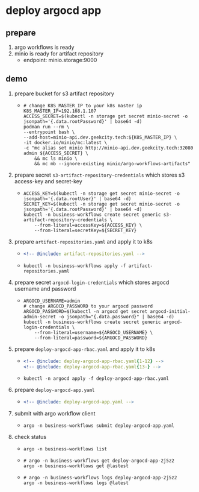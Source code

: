 # deploy argocd app

## prepare

1. argo workflows is ready
2. minio is ready for artifact repository
    * endpoint: minio.storage:9000

## demo

1. prepare bucket for s3 artifact repository
    * ```shell
      # change K8S_MASTER_IP to your k8s master ip
      K8S_MASTER_IP=192.168.1.107
      ACCESS_SECRET=$(kubectl -n storage get secret minio-secret -o jsonpath='{.data.rootPassword}' | base64 -d)
      podman run --rm \
      --entrypoint bash \
      --add-host=minio-api.dev.geekcity.tech:${K8S_MASTER_IP} \
      -it docker.io/minio/mc:latest \
      -c "mc alias set minio http://minio-api.dev.geekcity.tech:32080 admin ${ACCESS_SECRET} \
          && mc ls minio \
          && mc mb --ignore-existing minio/argo-workflows-artifacts"
      ```
2. prepare secret `s3-artifact-repository-credentials` which stores s3 access-key and secret-key
    * ```shell
      ACCESS_KEY=$(kubectl -n storage get secret minio-secret -o jsonpath='{.data.rootUser}' | base64 -d)
      SECRET_KEY=$(kubectl -n storage get secret minio-secret -o jsonpath='{.data.rootPassword}' | base64 -d)
      kubectl -n business-workflows create secret generic s3-artifact-repository-credentials \
          --from-literal=accessKey=${ACCESS_KEY} \
          --from-literal=secretKey=${SECRET_KEY}
      ```
3. prepare `artifact-repositories.yaml` and apply it to k8s
    * ```yaml
      <!-- @include: artifact-repositories.yaml -->
      ```
    * ```shell
      kubectl -n business-workflows apply -f artifact-repositories.yaml
      ```
4. prepare secret `argocd-login-credentials` which stores argocd username and password
    * ```shell
      ARGOCD_USERNAME=admin
      # change ARGOCD_PASSWORD to your argocd password
      ARGOCD_PASSWORD=$(kubectl -n argocd get secret argocd-initial-admin-secret -o jsonpath="{.data.password}" | base64 -d)
      kubectl -n business-workflows create secret generic argocd-login-credentials \
          --from-literal=username=${ARGOCD_USERNAME} \
          --from-literal=password=${ARGOCD_PASSWORD}
      ```
5. prepare `deploy-argocd-app-rbac.yaml` and apply it to k8s
    <!-- may be a bug: cannot import the whole file of deploy-argocd-app-rbac.yaml -->
    * ```yaml
      <!-- @include: deploy-argocd-app-rbac.yaml{1-12} -->
      <!-- @include: deploy-argocd-app-rbac.yaml{13-} -->
      ```
    * ```shell
      kubectl -n argocd apply -f deploy-argocd-app-rbac.yaml
      ```
6. prepare `deploy-argocd-app.yaml`
    * ```yaml
      <!-- @include: deploy-argocd-app.yaml -->
      ```
7. submit with argo workflow client
    * ```shell
      argo -n business-workflows submit deploy-argocd-app.yaml
      ```
8. check status
    * ```shell
      argo -n business-workflows list
      ```
    * ```shell
      # argo -n business-workflows get deploy-argocd-app-2j5z2
      argo -n business-workflows get @lastest
      ```
    * ```shell
      # argo -n business-workflows logs deploy-argocd-app-2j5z2
      argo -n business-workflows logs @latest
      ```
